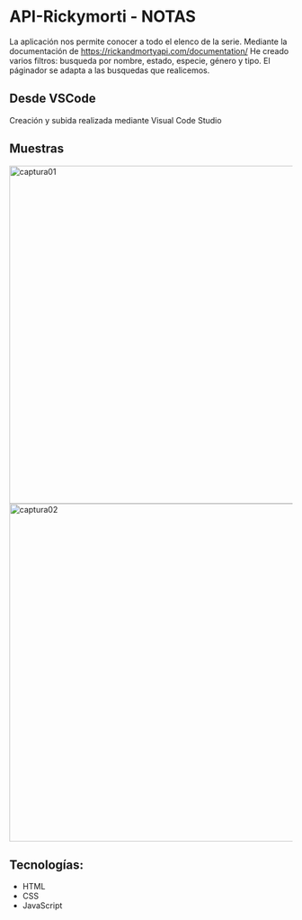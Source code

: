 ﻿# API-Rickymorti - NOTAS
La aplicación nos permite conocer a todo el elenco de la serie.
Mediante la documentación de https://rickandmortyapi.com/documentation/
He creado varios filtros: busqueda por nombre, estado, especie, género y tipo.
El páginador se adapta a las busquedas que realicemos.

## Desde VSCode
Creación y subida realizada mediante Visual Code Studio

## Muestras

<a href="https://ibb.co/3rwhZ8J"><img src="https://i.ibb.co/ZL3TDwZ/captura01.png" alt="captura01" border="0" width="600"></a>
<a href="https://ibb.co/Gpmz6Ts"><img src="https://i.ibb.co/wgt5ksJ/captura02.png" alt="captura02" border="0" width="600"></a>

## Tecnologías:
- HTML
- CSS
- JavaScript

